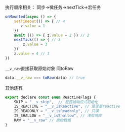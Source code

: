 <!--
 * @Author: mjh
 * @Date: 2023-01-18 15:25:09
 * @LastEditors: mjh
 * @LastEditTime: 2023-01-18 16:39:22
 * @Description: 
-->
执行顺序相关：
同步->微任务->nextTick->宏任务
```javascript
onMounted(async () => {
    setTimeout(() => { // 4
       z.value = 1
    })
    await (() => { z.value = 2 }) // 2
    nextTick(() => { // 3
        z.value = 3 
    })
    z.value = 4 // 1
})
```

```__v_raw```直接获取原始对象 同toRaw
```javascript
data.__v_raw === toRaw(data) // true
```
其他还有
```javascript
export declare const enum ReactiveFlags {
    SKIP = "__v_skip",  // 是否被响应式初始化
    IS_REACTIVE = "__v_isReactive", // 是否是reactive
    IS_READONLY = "__v_isReadonly", // 只读
    IS_SHALLOW = "__v_isShallow", // 浅层响应
    RAW = "__v_raw" // 原始数据
}
```